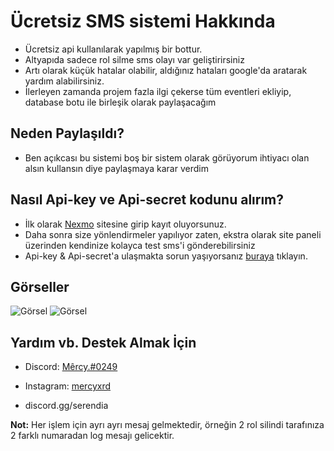 # Ücretsiz SMS sistemi Hakkında
- Ücretsiz api kullanılarak yapılmış bir bottur.
- Altyapıda sadece rol silme sms olayı var geliştirirsiniz
- Artı olarak küçük hatalar olabilir, aldığınız hataları google'da aratarak yardım alabilirsiniz.
- İlerleyen zamanda projem fazla ilgi çekerse tüm eventleri ekliyip, database botu ile birleşik olarak paylaşacağım

## Neden Paylaşıldı?
- Ben açıkcası bu sistemi boş bir sistem olarak görüyorum ihtiyacı olan alsın kullansın diye paylaşmaya karar verdim
## Nasıl Api-key ve Api-secret kodunu alırım?
- İlk olarak [Nexmo](https://dashboard.nexmo.com/sign-up) sitesine girip kayıt oluyorsunuz. 
- Daha sonra size yönlendirmeler yapılıyor zaten, ekstra olarak site paneli üzerinden kendinize kolayca test sms'i gönderebilirsiniz
- Api-key & Api-secret'a ulaşmakta sorun yaşıyorsanız [buraya](https://help.nexmo.com/hc/en-us/articles/204014493-Where-can-I-find-my-API-key-and-API-secret-) tıklayın.
## Görseller
![Görsel](https://media.discordapp.net/attachments/869647243244867634/871346200891228170/Ekran_Alnts.PNG?width=928&height=676)
![Görsel](https://media.discordapp.net/attachments/415588524151144448/871033920588759130/5b4b95a0-be4c-4afb-86cf-f27149d711ea.png?width=312&height=676)

## Yardım vb. Destek Almak İçin
- Discord: [Mêrcy.#0249](https://discord.com/users/411621794131476480)
- Instagram: [mercyxrd](https://instagram.com/mercyxrd)

- discord.gg/serendia

<b>Not:</b> Her işlem için ayrı ayrı mesaj gelmektedir, örneğin 2 rol silindi tarafınıza 2 farklı numaradan log mesajı gelicektir.
